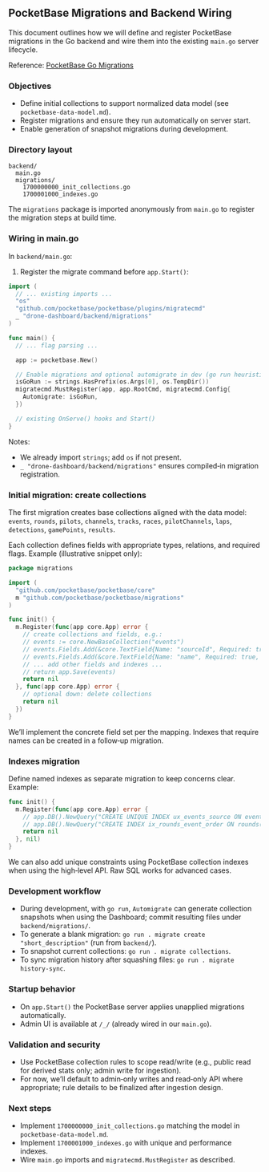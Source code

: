## PocketBase Migrations and Backend Wiring

This document outlines how we will define and register PocketBase migrations in the Go backend and wire them into the existing `main.go` server lifecycle.

Reference: [PocketBase Go Migrations](https://pocketbase.io/docs/go-migrations/)

### Objectives
- Define initial collections to support normalized data model (see `pocketbase-data-model.md`).
- Register migrations and ensure they run automatically on server start.
- Enable generation of snapshot migrations during development.

### Directory layout

```
backend/
  main.go
  migrations/
    1700000000_init_collections.go
    1700001000_indexes.go
```

The `migrations` package is imported anonymously from `main.go` to register the migration steps at build time.

### Wiring in main.go

In `backend/main.go`:
1) Register the migrate command before `app.Start()`:

```go
import (
  // ... existing imports ...
  "os"
  "github.com/pocketbase/pocketbase/plugins/migratecmd"
  _ "drone-dashboard/backend/migrations"
)

func main() {
  // ... flag parsing ...

  app := pocketbase.New()

  // Enable migrations and optional automigrate in dev (go run heuristic)
  isGoRun := strings.HasPrefix(os.Args[0], os.TempDir())
  migratecmd.MustRegister(app, app.RootCmd, migratecmd.Config{
    Automigrate: isGoRun,
  })

  // existing OnServe() hooks and Start()
}
```

Notes:
- We already import `strings`; add `os` if not present.
- `_ "drone-dashboard/backend/migrations"` ensures compiled‑in migration registration.

### Initial migration: create collections

The first migration creates base collections aligned with the data model: `events`, `rounds`, `pilots`, `channels`, `tracks`, `races`, `pilotChannels`, `laps`, `detections`, `gamePoints`, `results`.

Each collection defines fields with appropriate types, relations, and required flags. Example (illustrative snippet only):

```go
package migrations

import (
  "github.com/pocketbase/pocketbase/core"
  m "github.com/pocketbase/pocketbase/migrations"
)

func init() {
  m.Register(func(app core.App) error {
    // create collections and fields, e.g.:
    // events := core.NewBaseCollection("events")
    // events.Fields.Add(&core.TextField{Name: "sourceId", Required: true, Max: 64})
    // events.Fields.Add(&core.TextField{Name: "name", Required: true, Max: 200, Presentable: true})
    // ... add other fields and indexes ...
    // return app.Save(events)
    return nil
  }, func(app core.App) error {
    // optional down: delete collections
    return nil
  })
}
```

We’ll implement the concrete field set per the mapping. Indexes that require names can be created in a follow‑up migration.

### Indexes migration

Define named indexes as separate migration to keep concerns clear. Example:

```go
func init() {
  m.Register(func(app core.App) error {
    // app.DB().NewQuery("CREATE UNIQUE INDEX ux_events_source ON events(source, sourceId)").Execute()
    // app.DB().NewQuery("CREATE INDEX ix_rounds_event_order ON rounds(event, \"order\")").Execute()
    return nil
  }, nil)
}
```

We can also add unique constraints using PocketBase collection indexes when using the high‑level API. Raw SQL works for advanced cases.

### Development workflow

- During development, with `go run`, `Automigrate` can generate collection snapshots when using the Dashboard; commit resulting files under `backend/migrations/`.
- To generate a blank migration: `go run . migrate create "short_description"` (run from `backend/`).
- To snapshot current collections: `go run . migrate collections`.
- To sync migration history after squashing files: `go run . migrate history-sync`.

### Startup behavior

- On `app.Start()` the PocketBase server applies unapplied migrations automatically.
- Admin UI is available at `/_/` (already wired in our `main.go`).

### Validation and security

- Use PocketBase collection rules to scope read/write (e.g., public read for derived stats only; admin write for ingestion).
- For now, we’ll default to admin‑only writes and read‑only API where appropriate; rule details to be finalized after ingestion design.

### Next steps

- Implement `1700000000_init_collections.go` matching the model in `pocketbase-data-model.md`.
- Implement `1700001000_indexes.go` with unique and performance indexes.
- Wire `main.go` imports and `migratecmd.MustRegister` as described.


